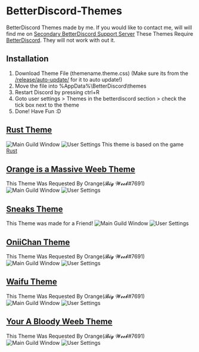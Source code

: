 # BetterDiscord-Themes
BetterDiscord Themes made by me.
If you would like to contact me, will will find me on [Secondary BetterDiscord Support Server](https://discordapp.com/invite/2HScm8j)
These Themes Require [BetterDiscord](https://betterdiscord.net/home/). They will not work with out it.

## Installation
1. Download Theme File (themename.theme.css) (Make sure its from the [/release/auto-update/](/release/auto-update/) for it to auto update!)
2. Move the file into %AppData%\BetterDiscord\themes
3. Restart Discord by pressing ctrl+R
4. Goto user settings > Themes in the betterdiscord section > check the tick box next to the theme
5. Done! Have Fun :D

## [Rust Theme](/release/auto-update/rust.theme.css)
![Main Guild Window](https://i.imgur.com/oek4sd0.png)
![User Settings](https://i.imgur.com/Fu3wowX.png)
This theme is based on the game [Rust](https://rust.facepunch.com/)

## [Orange is a Massive Weeb Theme](/release/auto-update/OrangeisaMassiveWeeb.theme.css)
This Theme Was Requested By Orange(𝓑𝓲𝓰 𝓦𝓮𝓮𝓫#7691)
![Main Guild Window](https://i.imgur.com/7VNSUxR.png)
![User Settings](https://i.imgur.com/XePFUGl.png)

## [Sneaks Theme](/release/auto-update/sneaksTheme.theme.css)
This Theme was made for a Friend!
![Main Guild Window](https://i.imgur.com/dNnND9c.png)
![User Settings](https://i.imgur.com/awZZcQ1.png)

## [OniiChan Theme](/release/auto-update/OniiChan.theme.css)
This Theme Was Requested By Orange(𝓑𝓲𝓰 𝓦𝓮𝓮𝓫#7691)
![Main Guild Window](https://i.imgur.com/LdzL0oJ.png)
![User Settings](https://i.imgur.com/GfDm2zR.png)

## [Waifu Theme](/release/auto-update/Waifu.theme.css)
This Theme Was Requested By Orange(𝓑𝓲𝓰 𝓦𝓮𝓮𝓫#7691)
![Main Guild Window](https://i.imgur.com/uNRGwiJ.png)
![User Settings](https://i.imgur.com/1Q5Xqff.png)

## [Your A Bloody Weeb Theme](/release/auto-update/Waifu.theme.css)
This Theme Was Requested By Orange(𝓑𝓲𝓰 𝓦𝓮𝓮𝓫#7691)
![Main Guild Window](https://i.imgur.com/llPna4M.png)
![User Settings](https://i.imgur.com/qStOtdg.png)
